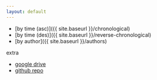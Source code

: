```yaml
---
layout: default
---
```


- [by time (asc)]({{ site.baseurl }}/chronological)
- [by time (des)]({{ site.baseurl }}/reverse-chronological)
- [by author]({{ site.baseurl }}/authors)

extra

- [google drive](https://drive.google.com/drive/u/2/folders/0B76vkOGLgqvjcGVWWmZNS0NFeE0)
- [github repo](https://github.com/jeremywrnr/hci-prelims)

<!--todo-->
<!--- [by topic]({{ site.baseurl }}/topics)-->
<!--- [by publoc]({{ site.baseurl }}/publocs)-->

